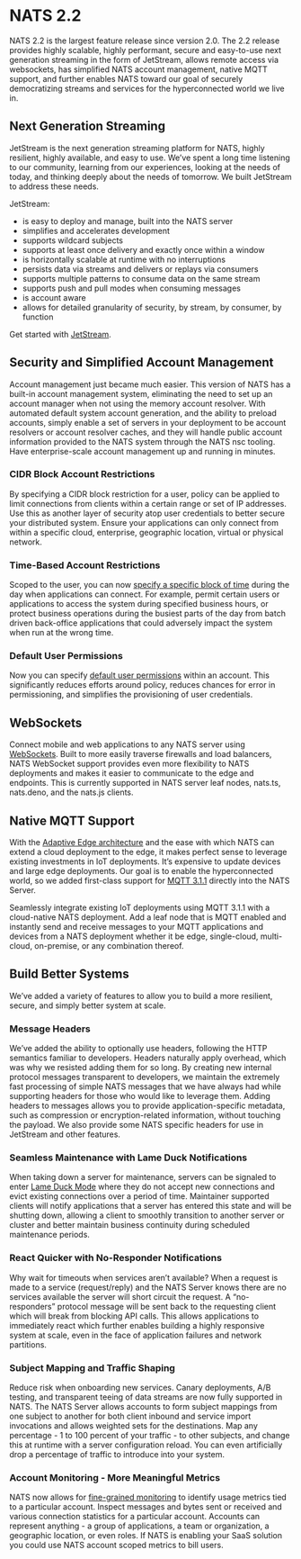 # NATS 2.2

NATS 2.2 is the largest feature release since version 2.0. The 2.2 release provides highly scalable, highly performant, secure and easy-to-use next generation streaming in the form of JetStream, allows remote access via websockets, has simplified NATS account management, native MQTT support, and further enables NATS toward our goal of securely democratizing streams and services for the hyperconnected world we live in.

## Next Generation Streaming

JetStream is the next generation streaming platform for NATS, highly resilient, highly available, and easy to use. We’ve spent a long time listening to our community, learning from our experiences, looking at the needs of today, and thinking deeply about the needs of tomorrow. We built JetStream to address these needs.

JetStream:

* is easy to deploy and manage, built into the NATS server
* simplifies and accelerates development
* supports wildcard subjects
* supports at least once delivery and exactly once within a window
* is horizontally scalable at runtime with no interruptions
* persists data via streams and delivers or replays via consumers
* supports multiple patterns to consume data on the same stream
* supports push and pull modes when consuming messages
* is account aware
* allows for detailed granularity of security, by stream, by consumer, by function

Get started with [JetStream](jetstream/jetstream.md).

## Security and Simplified Account Management

Account management just became much easier. This version of NATS has a built-in account management system, eliminating the need to set up an account manager when not using the memory account resolver. With automated default system account generation, and the ability to preload accounts, simply enable a set of servers in your deployment to be account resolvers or account resolver caches, and they will handle public account information provided to the NATS system through the NATS nsc tooling. Have enterprise-scale account management up and running in minutes.

### CIDR Block Account Restrictions

By specifying a CIDR block restriction for a user, policy can be applied to limit connections from clients within a certain range or set of IP addresses. Use this as another layer of security atop user credentials to better secure your distributed system. Ensure your applications can only connect from within a specific cloud, enterprise, geographic location, virtual or physical network.

### Time-Based Account Restrictions

Scoped to the user, you can now [specify a specific block of time](nats-tools/nsc/basics.md#user-authorization) during the day when applications can connect. For example, permit certain users or applications to access the system during specified business hours, or protect business operations during the busiest parts of the day from batch driven back-office applications that could adversely impact the system when run at the wrong time.

### Default User Permissions

Now you can specify [default user permissions](nats-server/configuration/securing_nats/authorization.md#examples) within an account. This significantly reduces efforts around policy, reduces chances for error in permissioning, and simplifies the provisioning of user credentials.

## WebSockets

Connect mobile and web applications to any NATS server using [WebSockets](nats-server/configuration/websocket.md). Built to more easily traverse firewalls and load balancers, NATS WebSocket support provides even more flexibility to NATS deployments and makes it easier to communicate to the edge and endpoints. This is currently supported in NATS server leaf nodes, nats.ts, nats.deno, and the nats.js clients.

## Native MQTT Support

With the [Adaptive Edge architecture](https://nats.io/blog/synadia-adaptive-edge/) and the ease with which NATS can extend a cloud deployment to the edge, it makes perfect sense to leverage existing investments in IoT deployments. It’s expensive to update devices and large edge deployments. Our goal is to enable the hyperconnected world, so we added first-class support for [MQTT 3.1.1](nats-server/configuration/mqtt.md) directly into the NATS Server.

Seamlessly integrate existing IoT deployments using MQTT 3.1.1 with a cloud-native NATS deployment. Add a leaf node that is MQTT enabled and instantly send and receive messages to your MQTT applications and devices from a NATS deployment whether it be edge, single-cloud, multi-cloud, on-premise, or any combination thereof.

## Build Better Systems

We’ve added a variety of features to allow you to build a more resilient, secure, and simply better system at scale.

### Message Headers

We’ve added the ability to optionally use headers, following the HTTP semantics familiar to developers. Headers naturally apply overhead, which was why we resisted adding them for so long. By creating new internal protocol messages transparent to developers, we maintain the extremely fast processing of simple NATS messages that we have always had while supporting headers for those who would like to leverage them. Adding headers to messages allows you to provide application-specific metadata, such as compression or encryption-related information, without touching the payload. We also provide some NATS specific headers for use in JetStream and other features.

### Seamless Maintenance with Lame Duck Notifications

When taking down a server for maintenance, servers can be signaled to enter [Lame Duck Mode](nats-server/nats_admin/lame_duck_mode.md) where they do not accept new connections and evict existing connections over a period of time. Maintainer supported clients will notify applications that a server has entered this state and will be shutting down, allowing a client to smoothly transition to another server or cluster and better maintain business continuity during scheduled maintenance periods.

### React Quicker with No-Responder Notifications

Why wait for timeouts when services aren’t available? When a request is made to a service \(request/reply\) and the NATS Server knows there are no services available the server will short circuit the request. A “no-responders” protocol message will be sent back to the requesting client which will break from blocking API calls. This allows applications to immediately react which further enables building a highly responsive system at scale, even in the face of application failures and network partitions.

### Subject Mapping and Traffic Shaping

Reduce risk when onboarding new services. Canary deployments, A/B testing, and transparent teeing of data streams are now fully supported in NATS. The NATS Server allows accounts to form subject mappings from one subject to another for both client inbound and service import invocations and allows weighted sets for the destinations. Map any percentage - 1 to 100 percent of your traffic - to other subjects, and change this at runtime with a server configuration reload. You can even artificially drop a percentage of traffic to introduce into your system.

### Account Monitoring - More Meaningful Metrics

NATS now allows for [fine-grained monitoring](nats-server/configuration/monitoring.md#account-information) to identify usage metrics tied to a particular account. Inspect messages and bytes sent or received and various connection statistics for a particular account. Accounts can represent anything - a group of applications, a team or organization, a geographic location, or even roles. If NATS is enabling your SaaS solution you could use NATS account scoped metrics to bill users.

